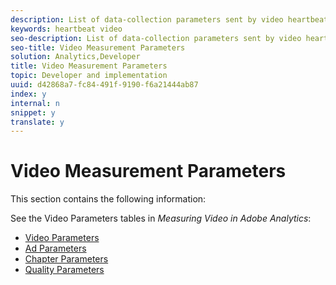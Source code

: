 ```yaml
---
description: List of data-collection parameters sent by video heartbeat.
keywords: heartbeat video
seo-description: List of data-collection parameters sent by video heartbeat.
seo-title: Video Measurement Parameters
solution: Analytics,Developer
title: Video Measurement Parameters
topic: Developer and implementation
uuid: d42868a7-fc84-491f-9190-f6a21444ab87
index: y
internal: n
snippet: y
translate: y
---
```


# Video Measurement Parameters

This section contains the following information: 

See the Video Parameters tables in *Measuring Video in Adobe Analytics*: 


* [ Video Parameters](https://marketing.adobe.com/resources/help/en_US/sc/appmeasurement/hbvideo/r_vhl_video-params.html)
* [ Ad Parameters](https://marketing.adobe.com/resources/help/en_US/sc/appmeasurement/hbvideo/r_vhl_ad-params2.html)
* [ Chapter Parameters](https://marketing.adobe.com/resources/help/en_US/sc/appmeasurement/hbvideo/r_vhl_chap-params.html)
* [ Quality Parameters](https://marketing.adobe.com/resources/help/en_US/sc/appmeasurement/hbvideo/r_vhl_qual-params.html)

